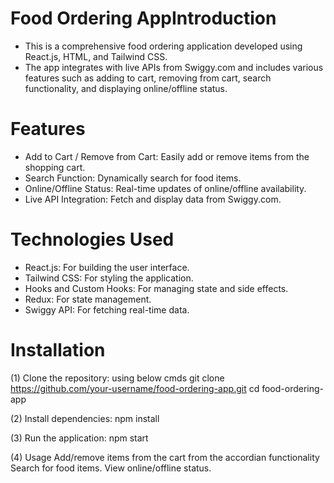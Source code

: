# Food Ordering AppIntroduction

- This is a comprehensive food ordering application developed using React.js, HTML, and Tailwind CSS.
- The app integrates with live APIs from Swiggy.com and includes various features such as adding to cart, removing from cart, search functionality, and displaying online/offline status.

# Features

- Add to Cart / Remove from Cart: Easily add or remove items from the shopping cart.
- Search Function: Dynamically search for food items.
- Online/Offline Status: Real-time updates of online/offline availability.
- Live API Integration: Fetch and display data from Swiggy.com.

# Technologies Used

- React.js: For building the user interface.
- Tailwind CSS: For styling the application.
- Hooks and Custom Hooks: For managing state and side effects.
- Redux: For state management.
- Swiggy API: For fetching real-time data.

# Installation
(1) Clone the repository: using below cmds
git clone https://github.com/your-username/food-ordering-app.git
cd food-ordering-app

(2) Install dependencies:
npm install

(3) Run the application:
npm start

(4) Usage
Add/remove items from the cart from the accordian functionality
Search for food items.
View online/offline status.
